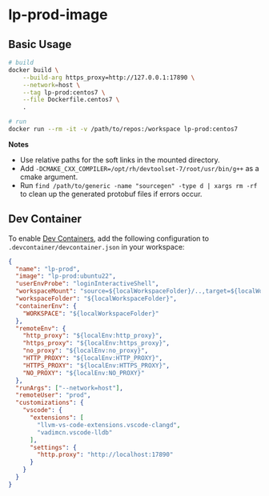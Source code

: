 # lp-prod-image

## Basic Usage

```bash
# build
docker build \
    --build-arg https_proxy=http://127.0.0.1:17890 \
    --network=host \
    --tag lp-prod:centos7 \
    --file Dockerfile.centos7 \
    .

# run
docker run --rm -it -v /path/to/repos:/workspace lp-prod:centos7
```

**Notes**

- Use relative paths for the soft links in the mounted directory.
- Add `-DCMAKE_CXX_COMPILER=/opt/rh/devtoolset-7/root/usr/bin/g++` as a cmake argument.
- Run `find /path/to/generic -name "sourcegen" -type d | xargs rm -rf` to clean up the generated protobuf files if errors occur.

## Dev Container

To enable [Dev Containers](https://github.com/devcontainers/spec), add the following configuration to `.devcontainer/devcontainer.json` in your workspace:

```json
{
  "name": "lp-prod",
  "image": "lp-prod:ubuntu22",
  "userEnvProbe": "loginInteractiveShell",
  "workspaceMount": "source=${localWorkspaceFolder}/..,target=${localWorkspaceFolder}/..,type=bind,consistency=cached",
  "workspaceFolder": "${localWorkspaceFolder}",
  "containerEnv": {
    "WORKSPACE": "${localWorkspaceFolder}"
  },
  "remoteEnv": {
    "http_proxy": "${localEnv:http_proxy}",
    "https_proxy": "${localEnv:https_proxy}",
    "no_proxy": "${localEnv:no_proxy}",
    "HTTP_PROXY": "${localEnv:HTTP_PROXY}",
    "HTTPS_PROXY": "${localEnv:HTTPS_PROXY}",
    "NO_PROXY": "${localEnv:NO_PROXY}"
  },
  "runArgs": ["--network=host"],
  "remoteUser": "prod",
  "customizations": {
    "vscode": {
      "extensions": [
        "llvm-vs-code-extensions.vscode-clangd",
        "vadimcn.vscode-lldb"
      ],
      "settings": {
        "http.proxy": "http://localhost:17890"
      }
    }
  }
}
```
